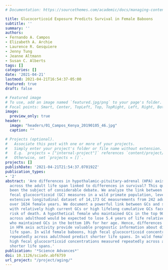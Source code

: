 ```yaml
---
# Documentation: https://sourcethemes.com/academic/docs/managing-content/

title: Glucocorticoid Exposure Predicts Survival in Female Baboons
subtitle: ''
summary: ''
authors:
- Fernando A. Campos
- Elizabeth A. Archie
- Laurence R. Gesquiere
- Jenny Tung
- Jeanne Altmann
- Susan C. Alberts
tags: []
categories: []
date: '2021-04-21'
lastmod: 2021-04-21T16:54:37-05:00
featured: true
draft: false

# Featured image
# To use, add an image named `featured.jpg/png` to your page's folder.
# Focal points: Smart, Center, TopLeft, Top, TopRight, Left, Right, BottomLeft, Bottom, BottomRight.
image:
  preview_only: true
header:
  image: "headers/01_Campos_Kenya_20190105_46.jpg"
  caption: ""

# Projects (optional).
#   Associate this post with one or more of your projects.
#   Simply enter your project's folder or file name without extension.
#   E.g. `projects = ["internal-project"]` references `content/project/deep-learning/index.md`.
#   Otherwise, set `projects = []`.
projects: []
publishDate: '2021-04-21T21:54:37.070192Z'
publication_types:
- '2'
abstract: 'Are differences in hypothalamic-pituitary-adrenal (HPA) axis activation
  across the adult life span linked to differences in survival? This question has
  been the subject of considerable debate. We analyze the link between survival and
  fecal glucocorticoid (GC) measures in a wild primate population, leveraging an unusually
  extensive longitudinal dataset of 14,173 GC measurements from 242 adult female baboons
  over 1634 female years. We document a powerful link between GCs and survival: Females
  with relatively high current GCs or high lifelong cumulative GCs face an elevated
  risk of death. A hypothetical female who maintained GCs in the top 90% for her age
  across adulthood would be expected to lose 5.4 years of life relative to a female
  who maintained GCs in the bottom 10% for her age. Hence, differences among individuals
  in HPA axis activity provide valuable prognostic information about disparities in
  life span. In wild female baboons, high fecal glucocorticoid concentrations measured
  repeatedly across adulthood predict shorter life spans. In wild female baboons,
  high fecal glucocorticoid concentrations measured repeatedly across adulthood predict
  shorter life spans.'
publication: '*Science Advances*'
doi: 10.1126/sciadv.abf6759
url_project: "/project/aging/"
---
```

